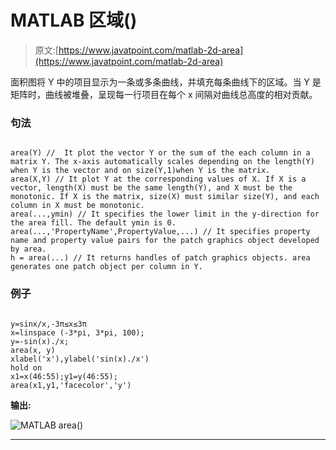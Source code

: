 # MATLAB 区域()

> 原文:[https://www.javatpoint.com/matlab-2d-area](https://www.javatpoint.com/matlab-2d-area)

面积图将 Y 中的项目显示为一条或多条曲线，并填充每条曲线下的区域。当 Y 是矩阵时，曲线被堆叠，呈现每一行项目在每个 x 间隔对曲线总高度的相对贡献。

### 句法

```

area(Y) //  It plot the vector Y or the sum of the each column in a matrix Y. The x-axis automatically scales depending on the length(Y) when Y is the vector and on size(Y,1)when Y is the matrix.
area(X,Y) // It plot Y at the corresponding values of X. If X is a vector, length(X) must be the same length(Y), and X must be the monotonic. If X is the matrix, size(X) must similar size(Y), and each column in X must be monotonic. 
area(...,ymin) // It specifies the lower limit in the y-direction for the area fill. The default ymin is 0.
area(...,'PropertyName',PropertyValue,...) // It specifies property name and property value pairs for the patch graphics object developed by area.
h = area(...) // It returns handles of patch graphics objects. area generates one patch object per column in Y.

```

### 例子

```

y=sinx/x,-3π≤x≤3π
x=linspace (-3*pi, 3*pi, 100);
y=-sin(x)./x;
area(x, y)
xlabel('x'),ylabel('sin(x)./x')
hold on
x1=x(46:55);y1=y(46:55);
area(x1,y1,'facecolor','y')

```

**输出:**

![MATLAB area()](../Images/03cd99efcb5427055cff02beaeb363bb.png)

* * *